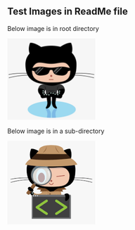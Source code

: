 
## Test Images in ReadMe file

Below image is in root directory

<img src="https://github.com/vinaymahale/readme-images-test/blob/master/img1.png" width="200px">

Below image is in a sub-directory

<img src="https://github.com/vinaymahale/readme-images-test/blob/master/images/img2.png" width="200px">

